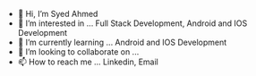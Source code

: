 - 👋 Hi, I’m Syed Ahmed
- 👀 I’m interested in ... Full Stack Development, Android and IOS Development
- 🌱 I’m currently learning ... Android and IOS Development
- 💞️ I’m looking to collaborate on ...
- 📫 How to reach me ... Linkedin, Email

<!---
asyed1203/asyed1203 is a ✨ special ✨ repository because its `README.md` (this file) appears on your GitHub profile.
You can click the Preview link to take a look at your changes.
--->

